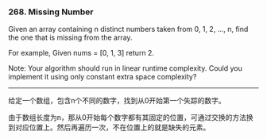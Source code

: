 ### 268. Missing Number

Given an array containing n distinct numbers taken from 0, 1, 2, ..., n, find the one that is missing from the array.

For example,
Given nums = [0, 1, 3] return 2.

Note:
Your algorithm should run in linear runtime complexity. Could you implement it using only constant extra space complexity?

* * *

给定一个数组，包含n个不同的数字，找到从0开始第一个失踪的数字。   

由于数组长度为n，那从0开始每个数字都有其固定的位置，可通过交换的方法换到对应位置上。然后再遍历一次，不在位置上的就是缺失的元素。   


